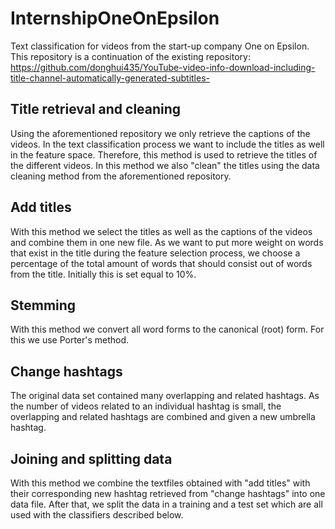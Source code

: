 # InternshipOneOnEpsilon
Text classification for videos from the start-up company One on Epsilon.
This repository is a continuation of the existing repository:
https://github.com/donghui435/YouTube-video-info-download-including-title-channel-automatically-generated-subtitles-
 
## Title retrieval and cleaning
Using the aforementioned repository we only retrieve the captions of the videos. In the text classification process we want to include the titles as well in the feature space. Therefore, this method is used to retrieve the titles of the different videos. In this method we also "clean" the titles using the data cleaning method from the aforementioned repository.

## Add titles
With this method we select the titles as well as the captions of the videos and combine them in one new file. As we want to put more weight on words that exist in the title during the feature selection process, we choose a percentage of the total amount of words that should consist out of words from the title. Initially this is set equal to 10%.

## Stemming
With this method we convert all word forms to the canonical (root) form. For this we use Porter's method.

## Change hashtags
The original data set contained many overlapping and related hashtags. As the number of videos related to an individual hashtag is small, the overlapping and related hashtags are combined and given a new umbrella hashtag.

## Joining and splitting data
With this method we combine the textfiles obtained with "add titles" with their corresponding new hashtag retrieved from "change hashtags" into one data file. After that, we split the data in a training and a test set which are all used with the classifiers described below.


